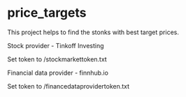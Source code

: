 # price_targets

This project helps to find the stonks with best target prices.


Stock provider - Tinkoff Investing

Set token to /stockmarkettoken.txt


Financial data provider - finnhub.io

Set token to /financedataprovidertoken.txt
